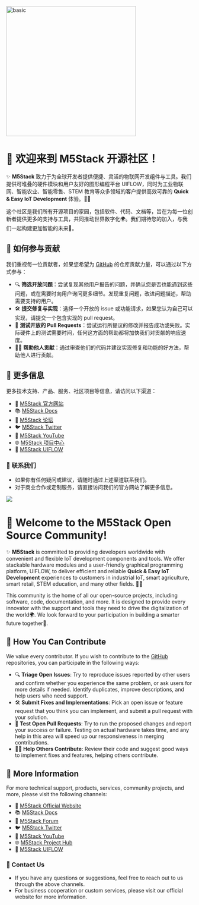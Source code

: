 <img src="https://static-cdn.m5stack.com/resource/public/assets/m5logo2022.svg" alt="basic" width="350" height="350">

# 🚀 欢迎来到 M5Stack 开源社区！

✨ **M5Stack** 致力于为全球开发者提供便捷、灵活的物联网开发组件与工具。我们提供可堆叠的硬件模块和用户友好的图形编程平台 UIFLOW，同时为工业物联网、智能农业、智能零售、STEM 教育等众多领域的客户提供高效可靠的 **Quick & Easy IoT Development** 体验。🔧💡

这个社区是我们所有开源项目的家园，包括软件、代码、文档等，旨在为每一位创新者提供更多的支持与工具，共同推动世界数字化🌍。我们期待您的加入，与我们一起构建更加智能的未来💪。

## 🎉 如何参与贡献
我们重视每一位贡献者，如果您希望为 [GitHub](https://github.com/m5stack) 的仓库贡献力量，可以通过以下方式参与：
- 🔍 **筛选开放问题**：尝试复现其他用户报告的问题，并确认您是否也能遇到这些问题，或在需要时向用户询问更多细节。发现重复问题，改进问题描述，帮助需要支持的用户。
- 🛠️ **提交修复与实现**：选择一个开放的 issue 或功能请求，如果您认为自己可以实现，请提交一个包含实现的 pull request。
- 🧪 **测试开放的 Pull Requests**：尝试运行所提议的修改并报告成功或失败。实际硬件上的测试需要时间，任何这方面的帮助都将加快我们对贡献的响应速度。
- 🧑‍🏫 **帮助他人贡献**：通过审查他们的代码并建议实现修复和功能的好方法，帮助他人进行贡献。

## 🔗 更多信息
更多技术支持、产品、服务、社区项目等信息，请访问以下渠道：
- 🛒 [M5Stack 官方网站](https://m5stack.com)
- 📚 [M5Stack Docs](https://docs.m5stack.com)
- 📝 [M5Stack 论坛](https://community.m5stack.com)
- 🐦 [M5Stack Twitter](https://twitter.com/m5stack)
- 🎥 [M5Stack YouTube](https://www.youtube.com/c/M5Stack)
- 🌐 [M5Stack 项目中心](https://www.hackster.io/m5stack)
- 🤖 [M5Stack UIFLOW](https://uiflow2.m5stack.com/)

### 🤝 联系我们

- 如果你有任何疑问或建议，请随时通过上述渠道联系我们。
- 对于商业合作或定制服务，请直接访问我们的官方网站了解更多信息。


<img src="https://static-cdn.m5stack.com/resource/public/assets/m5logo2022.svg" />

# 🚀 Welcome to the M5Stack Open Source Community!

✨ **M5Stack** is committed to providing developers worldwide with convenient and flexible IoT development components and tools. We offer stackable hardware modules and a user-friendly graphical programming platform, UIFLOW, to deliver efficient and reliable **Quick & Easy IoT Development** experiences to customers in industrial IoT, smart agriculture, smart retail, STEM education, and many other fields. 🔧💡

This community is the home of all our open-source projects, including software, code, documentation, and more. It is designed to provide every innovator with the support and tools they need to drive the digitalization of the world🌍. We look forward to your participation in building a smarter future together💪.

## 🎉 How You Can Contribute
We value every contributor. If you wish to contribute to the [GitHub](https://github.com/m5stack) repositories, you can participate in the following ways:
- 🔍 **Triage Open Issues**: Try to reproduce issues reported by other users and confirm whether you experience the same problem, or ask users for more details if needed. Identify duplicates, improve descriptions, and help users who need support.
- 🛠️ **Submit Fixes and Implementations**: Pick an open issue or feature request that you think you can implement, and submit a pull request with your solution.
- 🧪 **Test Open Pull Requests**: Try to run the proposed changes and report your success or failure. Testing on actual hardware takes time, and any help in this area will speed up our responsiveness in merging contributions.
- 🧑‍🏫 **Help Others Contribute**: Review their code and suggest good ways to implement fixes and features, helping others contribute.

## 🔗 More Information
For more technical support, products, services, community projects, and more, please visit the following channels:
- 🛒 [M5Stack Official Website](https://m5stack.com)
- 📚 [M5Stack Docs](https://docs.m5stack.com)
- 📝 [M5Stack Forum](https://community.m5stack.com)
- 🐦 [M5Stack Twitter](https://twitter.com/m5stack)
- 🎥 [M5Stack YouTube](https://www.youtube.com/c/M5Stack)
- 🌐 [M5Stack Project Hub](https://www.hackster.io/m5stack)
- 🤖 [M5Stack UIFLOW](https://uiflow2.m5stack.com/)

### 🤝 Contact Us

- If you have any questions or suggestions, feel free to reach out to us through the above channels.
- For business cooperation or custom services, please visit our official website for more information.
